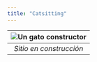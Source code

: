 ```yaml
---
title: "Catsitting"
---
```


| ![Un gato constructor](/constructor-cat.webp) |
|:--:|
| *Sitio en construcción* |
